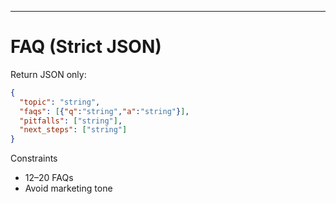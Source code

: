 ---
# FAQ (Strict JSON)

Return JSON only:
```json
{
  "topic": "string",
  "faqs": [{"q":"string","a":"string"}],
  "pitfalls": ["string"],
  "next_steps": ["string"]
}
```

Constraints
- 12–20 FAQs
- Avoid marketing tone
